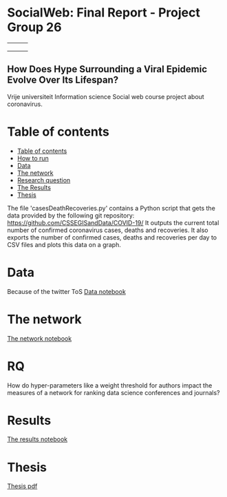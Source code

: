 # SocialWeb: Final Report - Project Group 26

|   	|   	|   	|
|---	|---	|---	|
|   	|   	|   	|
|   	|   	|   	|
|   	|   	|   	|

## How Does Hype Surrounding a Viral Epidemic Evolve Over Its Lifespan?

Vrije universiteit Information science Social web course project about coronavirus.

# Table of contents


<!--ts-->
  * [Table of contents](#table-of-contents)
  * [How to run](#how-to-run)
  * [Data](#data)
  * [The network](#the-network)
  * [Research question](#rq)
  * [The Results](#results)
  * [Thesis](#thesis)    
<!--te-->





The file 'casesDeathRecoveries.py' contains a Python script that gets the data provided by the following git repository:
https://github.com/CSSEGISandData/COVID-19/
It outputs the current total number of confirmed coronavirus cases, deaths and recoveries. It also exports the number of confirmed cases, deaths and recoveries per day to CSV files and plots this data on a graph.


# Data  
Because of the twitter ToS 
[Data notebook](Data.ipynb)  

# The network  
[The network notebook](CreatingNetwork.ipynb)
  
# RQ
How do hyper-parameters like a weight threshold for authors impact the measures of a network for ranking data science conferences and journals?

# Results
[The results notebook](Results.ipynb)  

# Thesis
[Thesis pdf](Thesis_Barend_van_Rooij.pdf)

